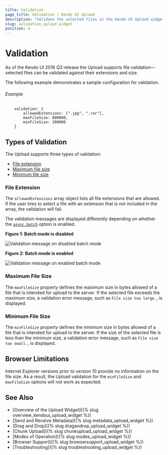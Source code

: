 ```yaml
---
title: Validation
page_title: Validation | Kendo UI Upload
description: "Validate the selected files in the Kendo UI Upload widget."
slug: validation_upload_widget
position: 4
---
```


# Validation

As of the Kendo UI 2016 Q3 release the Upload supports file validation&mdash;selected files can be validated against their extensions and size.

The following example demonstrates a sample configuration for validation.

###### Example

        validation: {
    		allowedExtensions: [".jpg", ".rar"],
    		maxFileSize: 800000,
    		minFileSize: 200000
		}

## Types of Validation

The Upload supports three types of validation:

* [File extension](#file-extension)
* [Maximum file size](#maximum-file-size)
* [Minimum file size](#minimum-file-size)

### File Extension

The `allowedExtensions` array object lists all file extensions that are allowed. If the user tries to select a file with an extension that is not included in the array, the validation will fail.

The validation messages are displayed differently depending on whether the [`async.batch`](/api/javascript/ui/upload/configuration/async.batch) option is enabled.

**Figure 1: Batch mode is disabled**

![Validation message on disabled batch mode](upload-validation-batch-disabled.png)

**Figure 2: Batch mode is enabled**

![Validation message on enabled batch mode](upload-validation-batch-enabled.png)

### Maximum File Size

The `maxFileSize` property defines the maximum size in bytes allowed of a file that is intended for upload to the server. If the selected file exceeds the maximum size, a validation error message, such as `File size too large.`, is displayed.

### Minimum File Size

The `minFileSize` property defines the minimum size in bytes allowed of a file that is intended for upload to the server. If the size of the selected file is less than the minimum size, a validation error message, such as `File size too small.`, is displayed.

## Browser Limitations

Internet Explorer versions prior to version 10 provide no information on the file size. As a result, the Upload validation for the `minFileSize` and `maxFileSize` options will not work as expected.

## See Also

* [Overview of the Upload Widget]({% slug overview_kendoui_upload_widget %})
* [Send and Receive Metadata]({% slug metadata_upload_widget %})
* [Drag and Drop]({% slug dragandrop_upload_widget %})
* [Chunk Upload]({% slug chunkupload_upload_widget %})
* [Modes of Operation]({% slug modes_upload_widget %})
* [Browser Support]({% slug browsersupport_upload_widget %})
* [Troubleshooting]({% slug troubleshooting_upload_widget %})
